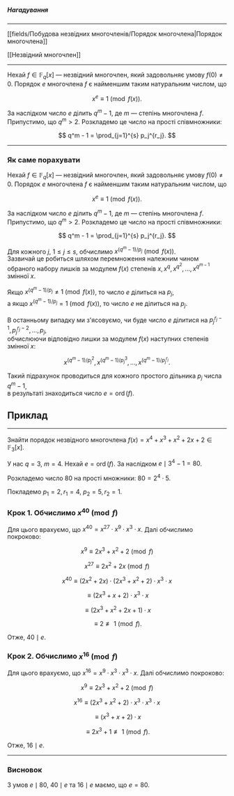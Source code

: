 ##### Нагадування
---

[[fields/Побудова незвідних многочленів/Порядок многочлена|Порядок многочлена]]

[[Незвідний многочлен]]

---

Нехай $f \in \mathbb{F}_q[x]$ — незвідний многочлен, який задовольняє умову $f(0) \neq 0$. Порядок $e$ многочлена $f$ є найменшим таким натуральним числом, що

$$
x^e \equiv 1 \pmod{f(x)}.
$$

За наслідком число $e$ ділить $q^m - 1$, де $m$ — степінь многочлена $f$. Припустимо, що $q^m > 2$. Розкладемо це число на прості співмножники:

$$
q^m - 1 = \prod_{j=1}^{s} p_j^{r_j}.
$$

---

### Як саме порахувати

Нехай $f \in \mathbb{F}_q[x]$ — незвідний многочлен, який задовольняє умову $f(0) \neq 0$. Порядок $e$ многочлена $f$ є найменшим таким натуральним числом, що

$$
x^e \equiv 1 \pmod{f(x)}.
$$

За наслідком число $e$ ділить $q^m - 1$, де $m$ — степінь многочлена $f$. Припустимо, що $q^m > 2$. Розкладемо це число на прості співмножники:

$$
q^m - 1 = \prod_{j=1}^{s} p_j^{r_j}.
$$


Для кожного $j$, $1 \leq j \leq s$, обчислимо $x^{(q^m-1)/p_j} \pmod{f(x)}$.  
Зазвичай це робиться шляхом перемноження належним чином обраного набору лишків за модулем $f(x)$ степенів $x, x^q, x^{q^2}, \dots, x^{q^{m-1}}$ змінної $x$.

Якщо $x^{(q^m-1)/p_j} \neq 1 \pmod{f(x)}$, то число $e$ ділиться на $p_j$,  
а якщо $x^{(q^m-1)/p_j} = 1 \pmod{f(x)}$, то число $e$ не ділиться на $p_j$.  

В останньому випадку ми з'ясовуємо, чи буде число $e$ ділитися на $p_j^{r_j-1}, p_j^{r_j-2}, \dots, p_j$,  
обчислюючи відповідно лишки за модулем $f(x)$ наступних степенів змінної $x$:

$$
x^{(q^m-1)/p_j^2}, x^{(q^m-1)/p_j^3}, \dots, x^{(q^m-1)/p_j^{r_j}}.
$$

Такий підрахунок проводиться для кожного простого дільника $p_j$ числа $q^m - 1$,  
в результаті знаходиться число $e = \operatorname{ord}(f)$.

## Приклад
---

Знайти порядок незвідного многочлена $f(x) = x^4 + x^3 + x^2 + 2x + 2 \in \mathbb{F}_3[x]$.

У нас $q = 3$, $m = 4$. Нехай $e = \operatorname{ord}(f)$. За наслідком $e \mid 3^4 - 1 = 80$.

Розкладемо число $80$ на прості множники: $80 = 2^4 \cdot 5$.

Покладемо $p_1 = 2, r_1 = 4$, $p_2 = 5, r_2 = 1$.

### Крок 1. Обчислимо $x^{40} \pmod{f}$

Для цього врахуємо, що $x^{40} = x^{27} \cdot x^9 \cdot x^3 \cdot x$. Далі обчислимо покроково:

$$
x^9 \equiv 2x^3 + x^2 + 2 \pmod{f}
$$

$$
x^{27} \equiv 2x^2 + 2x \pmod{f}
$$

$$
x^{40} \equiv (2x^2 + 2x) \cdot (2x^3 + x^2 + 2) \cdot x^3 \cdot x
$$

$$
\equiv (2x^3 + x + 2) \cdot x^3 \cdot x
$$

$$
\equiv (2x^3 + x^2 + 2x + 1) \cdot x
$$

$$
\equiv 2 \not\equiv 1 \pmod{f}.
$$

Отже, $40 \mid e$.


### Крок 2. Обчислимо $x^{16} \pmod{f}$

Для цього врахуємо, що $x^{16} = x^9 \cdot x^3 \cdot x^3 \cdot x$. Далі обчислимо покроково:

$$
x^9 \equiv 2x^3 + x^2 + 2 \pmod{f}
$$

$$
x^{16} \equiv (2x^3 + x^2 + 2) \cdot x^3 \cdot x^3 \cdot x
$$

$$
\equiv (x^3 + x + 2) \cdot x
$$

$$
\equiv 2x^3 + 1 \not\equiv 1 \pmod{f}.
$$

Отже, $16 \mid e$.

---

### Висновок

З умов $e \mid 80$, $40 \mid e$ та $16 \mid e$ маємо, що $e = 80$.
